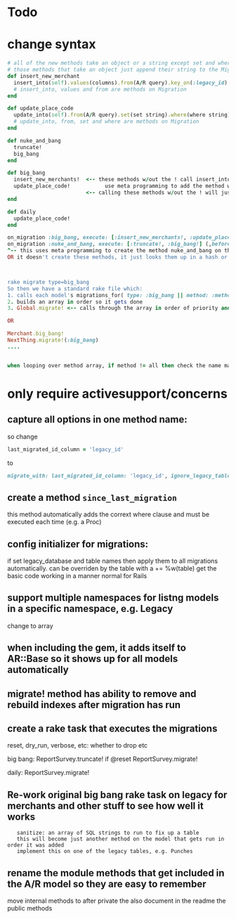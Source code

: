 # Todo

# change syntax
```ruby
# all of the new methods take an object or a string except set and where which just take strings
# those methods that take an object just append their string to the Migration model's .sql property
def insert_new_merchant
  insert_into(self).values(columns).from(A/R query).key_on(:legacy_id).with_legacy_table_map(nil)
  # insert_into, values and from are methods on Migration
end

def update_place_code
  update_into(self).from(A/R query).set(set string).where(where string)
  # update_into, from, set and where are methods on Migration
end

def nuke_and_bang
  truncate!
  big_bang
end

def big_bang
  insert_new_merchants!  <-- these methods w/out the ! call insert_into or update_into; those methods can detect the calling funciton and
  update_place_code!           use meta programming to add the method with a ! which calls migrate! on the Migration object
                         <-- calling these methods w/out the ! will just return the SQL
end

def daily
  update_place_code!
end

on_migration :big_bang, execute: [:insert_new_merchants!, :update_place_code!]
on_migration :nuke_and_bang, execute: [:truncate!, :big_bang!] (,before: Merchant, :all || after: Merchant) # if :all then it is first
^-- this uses meta programming to create the method nuke_and_bang on the model which returns the execute list. it aslo create nuke_and_bang! which runs the migration
OR it doesn't create these methods, it just looks them up in a hash or array



rake migrate type=big_bang
So then we have a standard rake file which:
1. calls each model's migrations_for( type: :big_bang || method: :method_name )
2. builds an array in order so it gets done
3. Global.migrate! <-- calls through the array in order of priority and does it

OR

Merchant.big_bang!
NextThing.migrate!(:big_bang)
....


when looping over method array, if method != all then check the name matches
```

# only require activesupport/concerns

## capture all options in one method name:
so change 
```ruby
last_migrated_id_column = 'legacy_id'
```
to
```ruby
migrate_with: last_migrated_id_column: 'legacy_id', ignore_legacy_tables: true
```

## create a method `since_last_migration`
this method automatically adds the corrext where clause and must be executed each time (e.g. a Proc)

## config initializer for migrations:
if set legacy_database and table names then apply them to all migrations automatically. can be overriden by the table with a += %w(table)
get the basic code working in a manner normal for Rails

## support multiple namespaces for listng models in a specific namespace, e.g. Legacy
change to array

## when including the gem, it adds itself to AR::Base so it shows up for all models automatically

## migrate! method has ability to remove and rebuild indexes after migration has run

## create a rake task that executes the migrations
reset, dry_run, verbose, etc: whether to drop etc

big bang:
ReportSurvey.truncate! if @reset
ReportSurvey.migrate!

daily:
ReportSurvey.migrate!

## Re-work original big bang rake task on legacy for merchants and other stuff to see how well it works
       sanitize: an array of SQL strings to run to fix up a table
       this will become just another method on the model that gets run in order it was added
       implement this on one of the legacy tables, e.g. Punches

## rename the module methods that get included in the A/R model so they are easy to remember
move internal methods to after private
the also document in the readme the public methods

